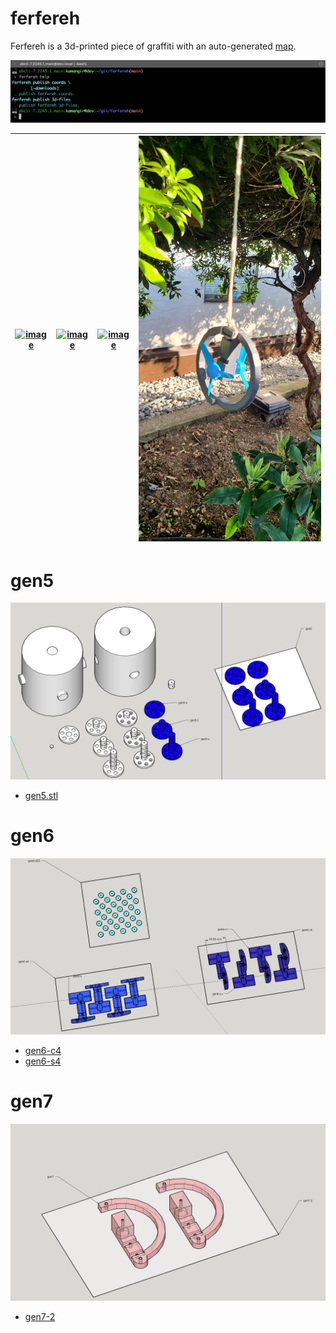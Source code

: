 # ferfereh

Ferfereh is a 3d-printed piece of graffiti with an auto-generated [map](./coords.geojson).

[![image](images/marquee.png)](#)


| [![image](images/gen5.jpg)](#gen5) | [![image](images/gen6-c2.jpg)](#gen6) | [![image](images/gen6-s.jpg)](#gen6) | [![image](images/gen7-2.jpg)](#gen7) |
|---|---|---|---|


# gen5

![image](images/gen5.png)

- [gen5.stl](3d/gen5.stl)

# gen6

![image](images/gen6.png)


- [gen6-c4](3d/gen6-c4)
- [gen6-s4](3d/gen6-s4.stl)

# gen7

![image](images/gen7.png)


- [gen7-2](3d/gen7-2.stl)
